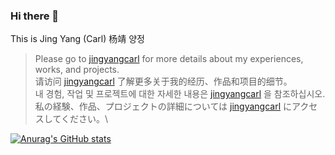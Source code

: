 ### Hi there 👋

This is Jing Yang (Carl) 杨靖 양정

> Please go to [jingyangcarl](https://www.jingyangcarl.com) for more details about my experiences, works, and projects.\
> 请访问 [jingyangcarl](https://www.jingyangcarl.com) 了解更多关于我的经历、作品和项目的细节。\
> 내 경험, 작업 및 프로젝트에 대한 자세한 내용은 [jingyangcarl](https://www.jingyangcarl.com) 을 참조하십시오.\
> 私の経験、作品、プロジェクトの詳細については [jingyangcarl](https://www.jingyangcarl.com) にアクセスしてください。\

<!--
**jingyangcarl/jingyangcarl** is a ✨ _special_ ✨ repository because its `README.md` (this file) appears on your GitHub profile.

Here are some ideas to get you started:

- 🔭 I’m currently working on ...
- 🌱 I’m currently learning ...
- 👯 I’m looking to collaborate on ...
- 🤔 I’m looking for help with ...
- 💬 Ask me about ...
- 📫 How to reach me: ...
- 😄 Pronouns: ...
- ⚡ Fun fact: ...
-->

[![Anurag's GitHub stats](https://github-readme-stats.vercel.app/api?username=jingyangcarl&count_private=true&theme=dark&show_icons=true)](https://github.com/anuraghazra/github-readme-stats)
